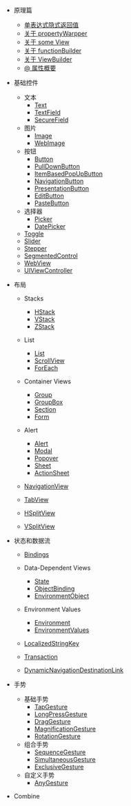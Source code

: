 * 原理篇
    * [单表达式隐式返回值](Principle01.md)
    * [关于 propertyWarpper](Principle02.md)
    * [关于 some View](Principle03.md)
    * [关于 functionBuilder](Principle05.md)
    * [关于 ViewBuilder](Principle04.md)
    * [@ 属性概要](Principle06.md)
    

* 基础控件
    * 文本
        * [Text](Text.md)
        * [TextField](TextField.md)
        * [SecureField](SecureField.md)
    * 图片
        * [Image](Image.md)
        * [WebImage](WebImage.md)
    * 按钮
        * [Button](Button.md)
        * [PullDownButton](PullDownButton.md)
        * [ItemBasedPopUpButton](ItemBasedPopUpButton.md)
        * [NavigationButton](NavigationButton.md)
        * [PresentationButton](PresentationButton.md)
        * [EditButton](EditButton.md)
        * [PasteButton](PasteButton.md)
    * 选择器
        * [Picker](Picker.md)
        * [DatePicker](DatePicker.md)
    * [Toggle](Toggle.md)
    * [Slider](Slider.md)
    * [Stepper](Stepper.md)
    * [SegmentedControl](SegmentedControl.md)
    * [WebView](WebView.md)
    * [UIViewController](UIViewController.md)

* 布局
    * Stacks
        * [HStack](HStack.md)
        * [VStack](VStack.md)
        * [ZStack](ZStack.md)
    
    * List
        * [List](List.md)
        * [ScrollView](ScrollView.md)
        * [ForEach](ForEach.md)
    
    * Container Views
        * [Group](Group.md)
        * [GroupBox](GroupBox.md)
        * [Section](Section.md)
        * [Form](Form.md)
        
    * Alert
        * [Alert](Alert.md)
        * [Modal](Modal.md)
        * [Popover](Popover.md)
        * [Sheet](Sheet.md)
        * [ActionSheet](ActionSheet.md)
    
    * [NavigationView](NavigationView.md)
    * [TabView](TabView.md)
    * [HSplitView](HSplitView.md)
    * [VSplitView](VSplitView.md)

* 状态和数据流
    * [Bindings](Bindings.md)
    * Data-Dependent Views
        * [State](State.md)
        * [ObjectBinding](ObjectBinding.md)
        * [EnvironmentObject](EnvironmentObject.md)
    * Environment Values
        * [Environment](Environment.md)
        * [EnvironmentValues](EnvironmentValues.md)

    * [LocalizedStringKey](LocalizedStringKey.md)
    * [Transaction](Transaction.md)
    * [DynamicNavigationDestinationLink](DynamicNavigationDestinationLink.md)

* 手势
    * 基础手势
        * [TapGesture](TapGesture.md)
        * [LongPressGesture](LongPressGesture.md)
        * [DragGesture](DragGesture.md)
        * [MagnificationGesture](MagnificationGesture.md)
        * [RotationGesture](RotationGesture.md)
    * 组合手势
        * [SequenceGesture](SequenceGesture.md)
        * [SimultaneousGesture](SimultaneousGesture.md)
        * [ExclusiveGesture](ExclusiveGesture.md)
    * 自定义手势
        * [AnyGesture](AnyGesture.md)

* Combine
